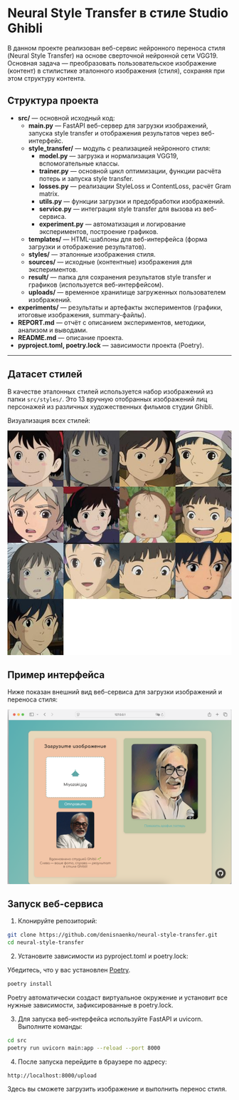 # Neural Style Transfer в стиле Studio Ghibli

В данном проекте реализован веб-сервис нейронного переноса стиля (Neural Style Transfer) на основе сверточной нейронной сети VGG19. Основная задача — преобразовать пользовательское изображение (контент) в стилистике эталонного изображения (стиля), сохраняя при этом структуру контента.


## Структура проекта

- **src/** — основной исходный код:
  - **main.py** — FastAPI веб-сервер для загрузки изображений, запуска style transfer и отображения результатов через веб-интерфейс.
  - **style_transfer/** — модуль с реализацией нейронного стиля:
    - **model.py** — загрузка и нормализация VGG19, вспомогательные классы.
    - **trainer.py** — основной цикл оптимизации, функции расчёта потерь и запуска style transfer.
    - **losses.py** — реализации StyleLoss и ContentLoss, расчёт Gram matrix.
    - **utils.py** — функции загрузки и предобработки изображений.
    - **service.py** — интеграция style transfer для вызова из веб-сервиса.
    - **experiment.py** — автоматизация и логирование экспериментов, построение графиков.
  - **templates/** — HTML-шаблоны для веб-интерфейса (форма загрузки и отображение результатов).
  - **styles/** — эталонные изображения стиля.
  - **sources/** — исходные (контентные) изображения для экспериментов.
  - **result/** — папка для сохранения результатов style transfer и графиков (используется веб-интерфейсом).
  - **uploads/** — временное хранилище загруженных пользователем изображений.
- **experiments/** — результаты и артефакты экспериментов (графики, итоговые изображения, summary-файлы).
- **REPORT.md** — отчёт с описанием экспериментов, методики, анализом и выводами.
- **README.md** — описание проекта.
- **pyproject.toml, poetry.lock** — зависимости проекта (Poetry).

---

## Датасет стилей

В качестве эталонных стилей используется набор изображений из папки `src/styles/`. Это 13 вручную отобранных изображений лиц персонажей из различных художественных фильмов студии Ghibli.

Визуализация всех стилей:

![Style dataset grid](styles_grid.jpg)

## Пример интерфейса

Ниже показан внешний вид веб-сервиса для загрузки изображений и переноса стиля:

![Web UI overview](overview.png)


## Запуск веб-сервиса

1. Клонируйте репозиторий:

```bash
git clone https://github.com/denisnaenko/neural-style-transfer.git
cd neural-style-transfer
```

2. Установите зависимости из pyproject.toml и poetry.lock:

Убедитесь, что у вас установлен [Poetry](https://python-poetry.org/docs/).

```bash
poetry install
```

Poetry автоматически создаст виртуальное окружение и установит все нужные зависимости, зафиксированные в poetry.lock.

3. Для запуска веб-интерфейса используйте FastAPI и uvicorn. Выполните команды:

```bash
cd src
poetry run uvicorn main:app --reload --port 8000
```

4. После запуска перейдите в браузере по адресу:

```
http://localhost:8000/upload
```

Здесь вы сможете загрузить изображение и выполнить перенос стиля.